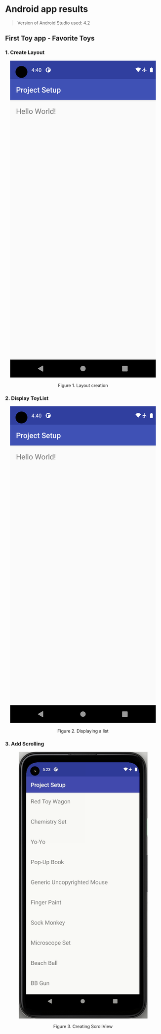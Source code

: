 # Android app results

> Version of Android Studio used: 4.2 

## First Toy app - Favorite Toys

### 1. Create Layout

<div align='center'>
    <img src="images/course-images/t01-01.png">
    <p>Figure 1. Layout creation</p>
</div>

### 2. Display ToyList

<div align='center'>
    <img src="images/course-images/t01-01.png">
    <p>Figure 2. Displaying a list</p>
</div>

### 3. Add Scrolling

<div align='center'>
    <img src="images/course-images/t01-03.gif">
    <p>Figure 3. Creating ScrollView</p>
</div>